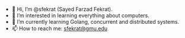- 👋 Hi, I’m @sfekrat (Sayed Farzad Fekrat).
- 👀 I’m interested in learning everything about computers.
- 🌱 I’m currently learning Golang, concurrent and distributed systems.
- 📫 How to reach me: sfekrat@gmu.edu

<!---
sfekrat/sfekrat is a ✨ special ✨ repository because its `README.md` (this file) appears on your GitHub profile.
You can click the Preview link to take a look at your changes.
--->

